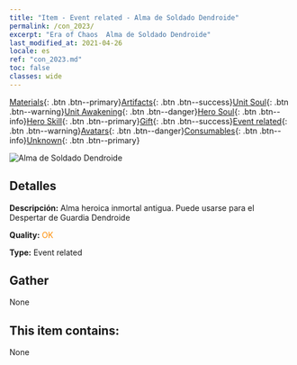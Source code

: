 ```yaml
---
title: "Item - Event related - Alma de Soldado Dendroide"
permalink: /con_2023/
excerpt: "Era of Chaos  Alma de Soldado Dendroide"
last_modified_at: 2021-04-26
locale: es
ref: "con_2023.md"
toc: false
classes: wide
---
```

 [Materials](/ItemsES/){: .btn .btn--primary}[Artifacts](/ItemsES/Artifacts/){: .btn .btn--success}[Unit Soul](/ItemsES/UnitSoul/){: .btn .btn--warning}[Unit Awakening](/ItemsES/UnitAwakening/){: .btn .btn--danger}[Hero Soul](/ItemsES/HeroSoul/){: .btn .btn--info}[Hero Skill](/ItemsES/HeroSkill/){: .btn .btn--primary}[Gift](/ItemsES/Gift/){: .btn .btn--success}[Event related](/ItemsES/Events/){: .btn .btn--warning}[Avatars](/ItemsES/Avatars/){: .btn .btn--danger}[Consumables](/ItemsES/Consumables/){: .btn .btn--info}[Unknown](/ItemsES/Unknown/){: .btn .btn--primary}

 ![Alma de Soldado Dendroide](/images/t/juexing_205.png)

## Detalles
 **Descripción:** Alma heroica inmortal antigua. Puede usarse para el Despertar de Guardia Dendroide

 **Quality:** <span style="color: #FF8C00">OK</span>

 **Type:** Event related

## Gather

  None

## This item contains:

  None

